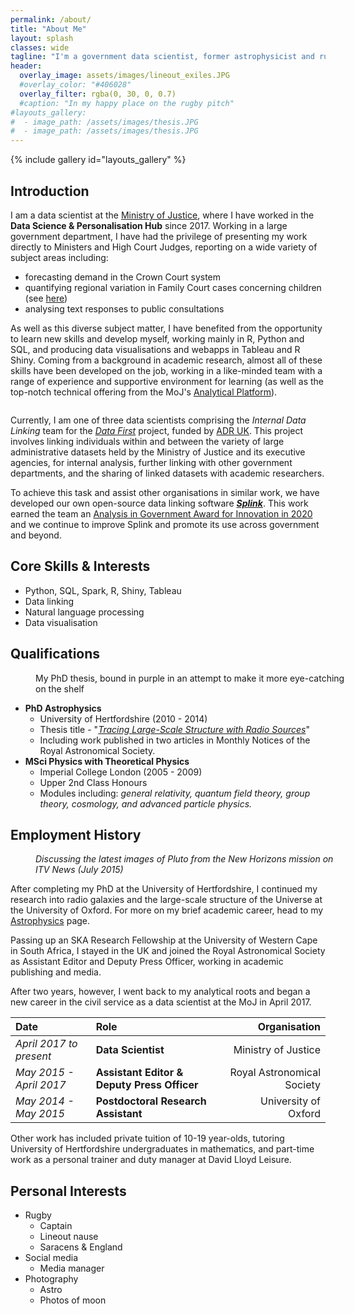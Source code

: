 ```yaml
---
permalink: /about/
title: "About Me"
layout: splash
classes: wide
tagline: "I'm a government data scientist, former astrophysicist and rugby fanatic based in London, UK. If you want to know more, go ahead and read some of the details below."
header:
  overlay_image: assets/images/lineout_exiles.JPG
  #overlay_color: "#406028"
  overlay_filter: rgba(0, 30, 0, 0.7) 
  #caption: "In my happy place on the rugby pitch"
#layouts_gallery:
#  - image_path: /assets/images/thesis.JPG
#  - image_path: /assets/images/thesis.JPG
---
```


{% include gallery id="layouts_gallery" %}
## Introduction

I am a data scientist at the [Ministry of Justice](https://www.gov.uk/government/organisations/ministry-of-justice), where I have worked in the **Data Science & Personalisation Hub** since 2017. Working in a large government department, I have had the privilege of presenting my work directly to Ministers and High Court Judges, reporting on a wide variety of subject areas including:
- forecasting demand in the Crown Court system
- quantifying regional variation in Family Court cases concerning children (see [here](https://assets.publishing.service.gov.uk/government/uploads/system/uploads/attachment_data/file/696108/children-in-family-justice-data-share.pdf))
- analysing text responses to public consultations
  
As well as this diverse subject matter, I have benefited from the opportunity to learn new skills and develop myself, working mainly in R, Python and SQL, and producing data visualisations and webapps in Tableau and R Shiny. Coming from a background in academic research, almost all of these skills have been developed on the job, working in a like-minded team with a range of experience and supportive environment for learning (as well as the top-notch technical offering from the MoJ's [Analytical Platform](https://user-guidance.services.alpha.mojanalytics.xyz/about.html#content)).


<figure class="align-left" style="width: 500px">
<a href="https://github.com/moj-analytical-services/splink/">
  <img src="https://user-images.githubusercontent.com/7570107/85285114-3969ac00-b488-11ea-88ff-5fca1b34af1f.png" alt="" >
</a>
</figure>

Currently, I am one of three data scientists comprising the _Internal Data Linking_ team for the [_Data First_](https://www.gov.uk/guidance/ministry-of-justice-data-first) project, funded by [ADR UK](https://www.adruk.org/our-work/browse-all-projects/data-first-harnessing-the-potential-of-linked-administrative-data-for-the-justice-system-169/). This project involves linking individuals within and between the variety of large administrative datasets held by the Ministry of Justice and its executive agencies, for internal analysis, further linking with other government departments, and the sharing of linked datasets with academic researchers. 

To achieve this task and assist other organisations in similar work, we have developed our own open-source data linking software [**_Splink_**](https://www.gov.uk/government/publications/joined-up-data-in-government-the-future-of-data-linking-methods/splink-mojs-open-source-library-for-probabilistic-record-linkage-at-scale). This work earned the team an [Analysis in Government Award for Innovation in 2020](https://www.gov.uk/government/news/launch-of-the-analysis-in-government-awards) and we continue to improve Splink and promote its use across government and beyond. 

##  Core Skills & Interests

- Python, SQL, Spark, R, Shiny, Tableau
- Data linking
- Natural language processing
- Data visualisation


## Qualifications
<figure class="align-right" style="width: 500px">
  <img src="{{ site.url }}{{ site.baseurl }}/assets/images/thesis.JPG" alt="">
  <figcaption>My PhD thesis, bound in purple in an attempt to make it more eye-catching on the shelf</figcaption>
</figure>

- **PhD Astrophysics** 
  - University of Hertfordshire (2010 - 2014)
  - Thesis title - "[_Tracing Large-Scale Structure with Radio Sources_](https://uhra.herts.ac.uk/handle/2299/15361)"
  - Including work published in two articles in Monthly Notices of the Royal Astronomical Society.
- **MSci Physics with Theoretical Physics** 
  - Imperial College London (2005 - 2009)
  - Upper 2nd Class Honours
  - Modules including: _general relativity, quantum field theory, group theory, cosmology, and advanced particle physics._
  
## Employment History

<figure class="align-left" style="width: 500px">
  <img src="{{ site.url }}{{ site.baseurl }}/assets/images/itvnews.JPG" alt="">
  <figcaption><em>Discussing the latest images of Pluto from the New Horizons mission on ITV News (July 2015)</em></figcaption>
</figure>

After completing my PhD at the University of Hertfordshire, I continued my research into radio galaxies and the large-scale structure of the Universe at the University of Oxford. For more on my brief academic career, head to my [Astrophysics](/astro) page.

Passing up an SKA Research Fellowship at the University of Western Cape in South Africa, I stayed in the UK and joined the Royal Astronomical Society as Assistant Editor and Deputy Press Officer, working in academic publishing and media. 

After two years, however, I went back to my analytical roots and began a new career in the civil service as a data scientist at the MoJ in April 2017. 

| Date | Role | Organisation |
| :--- | :--- | ---: | 
| *April 2017 to present* | **Data Scientist** | Ministry of Justice |
| *May 2015 - April 2017* | **Assistant Editor & Deputy Press Officer** | Royal Astronomical Society |
| *May 2014 - May 2015* | **Postdoctoral Research Assistant** | University of Oxford |

Other work has included private tuition of 10-19 year-olds, tutoring University of Hertfordshire undergraduates in mathematics, and part-time work as a personal trainer and duty manager at David Lloyd Leisure.

## Personal Interests

- Rugby
  - Captain
  - Lineout nause
  - Saracens & England
- Social media
  - Media manager
- Photography
  - Astro
  - Photos of moon
